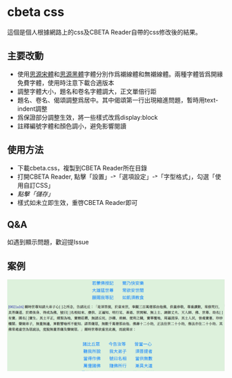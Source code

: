 # cbeta css

這個是個人根據網路上的css及CBETA Reader自帶的css修改後的結果。

## 主要改動

- 使用[思源宋體](https://github.com/adobe-fonts/source-han-serif/tree/release)和[思源黑體](https://github.com/adobe-fonts/source-han-sans)字體分別作爲襯線體和無襯線體。兩種字體皆爲開緣免費字體，使用時注意下載合適版本
- 調整字體大小，題名和卷名字體調大，正文單倍行距
- 題名、卷名、偈頌調整爲居中。其中偈頌第一行出現縮進問題，暫時用text-indent調整
- 爲保證部分調整生效，將一些樣式改爲display:block
- 註釋編號字體和顏色調小，避免影響閱讀

## 使用方法

- 下載cbeta.css，複製到CBETA Reader所在目錄
- 打開CBETA Reader, 點擊「設置」-˃「選項設定」-˃「字型格式」，勾選「使用自訂CSS」
- *點擊「儲存」*
- 樣式如未立即生效，重啓CBETA Reader即可

## Q&A

如遇到顯示問題，歡迎提Issue

## 案例

![example](example.png)
